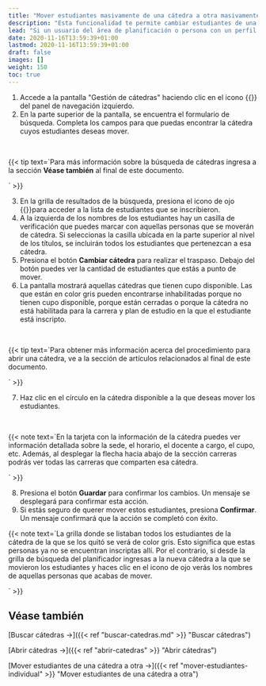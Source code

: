 ```yaml
---
title: "Mover estudiantes masivamente de una cátedra a otra masivamente"
description: "Esta funcionalidad te permite cambiar estudiantes de una cátedra a otra."
lead: "Si un usuario del área de planificación o persona con un perfil que se lo permite desea, por algún motivo, mover a los estudiantes que están registrados en una cátedra a otra de manera masiva puede usar esta funcionalidad para realizar esta acción."
date: 2020-11-16T13:59:39+01:00
lastmod: 2020-11-16T13:59:39+01:00
draft: false
images: []
weight: 150
toc: true
---
```


1. Accede a la pantalla "Gestión de cátedras" haciendo clic en el icono {{<inline-icon image="menu.png" alt="hamburger menu icon">}} del panel de navegación izquierdo.
1. En la parte superior de la pantalla, se encuentra el formulario de búsqueda. Completa los campos para que puedas encontrar la cátedra cuyos estudiantes deseas mover. 
<br>

{{< tip text=`Para más información sobre la búsqueda de cátedras ingresa a la sección <b>Véase también</b> al final de este documento.

` >}}
<br>

3. En la grilla de resultados de la búsqueda, presiona el icono de ojo {{<inline-icon image="eye.png" alt="eye icon">}}para acceder a la lista de estudiantes que se inscribieron. 
4. A la izquierda de los nombres de los estudiantes hay un casilla de verificación que puedes marcar con aquellas personas que se moverán de cátedra. Si seleccionas la casilla ubicada en la parte superior al nivel de los títulos, se incluirán todos los estudiantes que pertenezcan a esa cátedra.
5. Presiona el botón **Cambiar cátedra** para realizar el traspaso. Debajo del botón puedes ver la cantidad de estudiantes que estás a punto de mover.
6. La pantalla mostrará aquellas cátedras que tienen cupo disponible. Las que están en color gris pueden encontrarse inhabilitadas porque no tienen cupo disponible, porque están cerradas o porque la cátedra no está habilitada para la carrera y plan de estudio en la que el estudiante está inscripto.
<br>

{{< tip text=`Para obtener más información acerca del procedimiento para abrir una cátedra, ve a la sección de artículos relacionados al final de este documento.

` >}}
<br>

7. Haz clic en el círculo en la cátedra disponible a la que deseas mover los estudiantes.
<br>

{{< note text=`En la tarjeta con la información de la cátedra puedes ver información detallada sobre la sede, el horario, el docente a cargo, el cupo, etc. Además, al desplegar la flecha hacia abajo de la sección carreras podrás ver todas las carreras que comparten esa cátedra.

` >}}
<br>

8. Presiona el botón **Guardar** para confirmar los cambios. Un mensaje se desplegará para confirmar esta acción.
9. Si estás seguro de querer mover estos estudiantes, presiona **Confirmar**. Un mensaje confirmará que la acción se completó con éxito. 

{{< note text=`La grilla donde se listaban todos los estudiantes de la cátedra de la que se los quitó se verá de color gris. Esto significa que estas personas ya no se encuentran inscriptas allí. 
Por el contrario, si desde la grilla de búsqueda del planificador ingresas a la nueva cátedra a la que se movieron los estudiantes y haces clic en el icono de ojo verás los nombres de aquellas personas que acabas de mover.

` >}}
<br>

## Véase también

[Buscar cátedras →]({{< ref "buscar-catedras.md" >}} "Buscar cátedras")
<br/>

[Abrir cátedras →]({{< ref "abrir-catedras" >}} "Abrir cátedras")
<br>

[Mover estudiantes de una cátedra a otra →]({{< ref "mover-estudiantes-individual" >}} "Mover estudiantes de una cátedra a otra")

